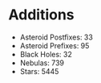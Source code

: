 # Additions

 - Asteroid Postfixes: 33
 - Asteroid Prefixes: 95
 - Black Holes: 32
 - Nebulas: 739
 - Stars: 5445
